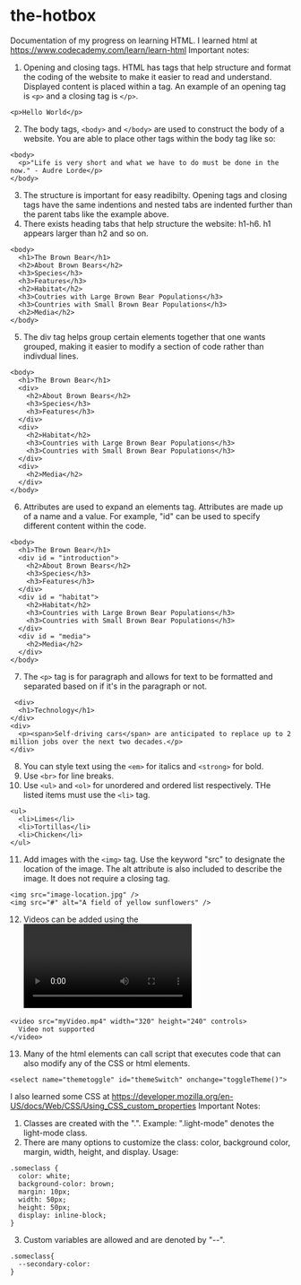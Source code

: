 # the-hotbox
Documentation of my progress on learning HTML.
I learned html at https://www.codecademy.com/learn/learn-html
Important notes:
1. Opening and closing tags. HTML has tags that help structure and format the coding of the website to make it easier to read and understand. Displayed content is placed within a tag. An example of an opening tag is `<p>` and a closing tag is `</p>`.
```
<p>Hello World</p>
```
2. The body tags, `<body>` and `</body>` are used to construct the body of a website. You are able to place other tags within the body tag like so:
```
<body>
  <p>"Life is very short and what we have to do must be done in the now." - Audre Lorde</p>
</body>
```
3. The structure is important for easy readibilty. Opening tags and closing tags have the same indentions and nested tabs are indented further than the parent tabs like the example above.
4. There exists heading tabs that help structure the website: h1-h6. h1 appears larger than h2 and so on.
```
<body>
  <h1>The Brown Bear</h1>
  <h2>About Brown Bears</h2>
  <h3>Species</h3>
  <h3>Features</h3>
  <h2>Habitat</h2>
  <h3>Coutries with Large Brown Bear Populations</h3>
  <h3>Countries with Small Brown Bear Populations</h3>
  <h2>Media</h2>
</body>
```
5. The div tag helps group certain elements together that one wants grouped, making it easier to modify a section of code rather than indivdual lines.
```
<body>
  <h1>The Brown Bear</h1>
  <div>
    <h2>About Brown Bears</h2>
    <h3>Species</h3>
    <h3>Features</h3>
  </div>
  <div>
    <h2>Habitat</h2>
    <h3>Countries with Large Brown Bear Populations</h3>
    <h3>Countries with Small Brown Bear Populations</h3>
  </div>
  <div>
    <h2>Media</h2>
  </div>
</body>
```
6. Attributes are used to expand an elements tag. Attributes are made up of a name and a value. For example, "id" can be used to specify different content within the code.
```
<body>
  <h1>The Brown Bear</h1>
  <div id = "introduction">
    <h2>About Brown Bears</h2>
    <h3>Species</h3>
    <h3>Features</h3>
  </div>
  <div id = "habitat">
    <h2>Habitat</h2>
    <h3>Countries with Large Brown Bear Populations</h3>
    <h3>Countries with Small Brown Bear Populations</h3>
  </div>
  <div id = "media">
    <h2>Media</h2>
  </div>
</body>
```
7. The `<p>` tag is for paragraph and allows for text to be formatted and separated based on if it's in the paragraph or not.
```
 <div>
  <h1>Technology</h1>
</div>
<div>
  <p><span>Self-driving cars</span> are anticipated to replace up to 2 million jobs over the next two decades.</p>
</div>
```
8. You can style text using the `<em>` for italics and `<strong>` for bold.
9. Use `<br>` for line breaks.
10. Use `<ul>` and `<ol>` for unordered and ordered list respectively. THe listed items must use the `<li>` tag.
```
<ul>
  <li>Limes</li>
  <li>Tortillas</li>
  <li>Chicken</li>
</ul>
```
11. Add images with the `<img>` tag. Use the keyword "src" to designate the location of the image. The alt attribute is also included to describe the image. It does not require a closing tag.
```
<img src="image-location.jpg" />
<img src="#" alt="A field of yellow sunflowers" />
```
12. Videos can be added using the <video> tag and also requires an "src" attribute. Video does require a closing tag like most other tags. The text in between the tags can display an error message if the video can not properly load.
```
<video src="myVideo.mp4" width="320" height="240" controls>
  Video not supported
</video>
```
13. Many of the html elements can call script that executes code that can also modify any of the CSS or html elements.
```
<select name="themetoggle" id="themeSwitch" onchange="toggleTheme()">
```
  
I also learned some CSS at https://developer.mozilla.org/en-US/docs/Web/CSS/Using_CSS_custom_properties
Important Notes:
1. Classes are created with the ".". Example: ".light-mode" denotes the light-mode class.
2. There are many options to customize the class: color, background color, margin, width, height, and display. Usage:
```
.someclass {
  color: white;
  background-color: brown;
  margin: 10px;
  width: 50px;
  height: 50px;
  display: inline-block;
}
```
3. Custom variables are allowed and are denoted by "--".
```
.someclass{
  --secondary-color: 
}
```
